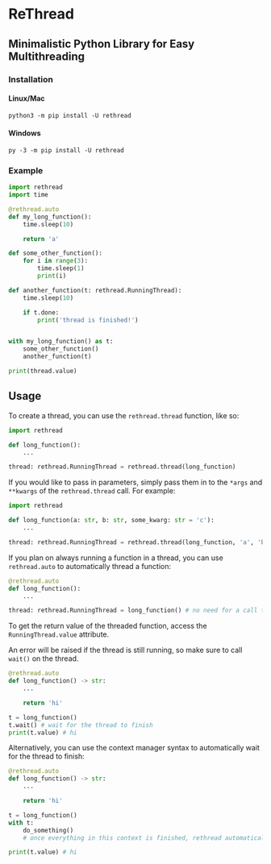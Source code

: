 # ReThread

## Minimalistic Python Library for Easy Multithreading

### Installation

#### Linux/Mac

```
python3 -m pip install -U rethread
```

#### Windows

```
py -3 -m pip install -U rethread
```

### Example

```py
import rethread
import time

@rethread.auto
def my_long_function():
    time.sleep(10)

    return 'a'

def some_other_function():
    for i in range(3):
        time.sleep(1)
        print(i)

def another_function(t: rethread.RunningThread):
    time.sleep(10)

    if t.done:
        print('thread is finished!')


with my_long_function() as t:
    some_other_function()
    another_function(t)

print(thread.value)
```

## Usage

To create a thread, you can use the `rethread.thread` function, like so:

```py
import rethread

def long_function():
    ...

thread: rethread.RunningThread = rethread.thread(long_function)
```

If you would like to pass in parameters, simply pass them in to the `*args` and `**kwargs` of the `rethread.thread` call. For example:

```py
import rethread

def long_function(a: str, b: str, some_kwarg: str = 'c'):
    ...

thread: rethread.RunningThread = rethread.thread(long_function, 'a', 'b', some_kwarg = 'c')
```

If you plan on always running a function in a thread, you can use `rethread.auto` to automatically thread a function:

```py
@rethread.auto
def long_function():
    ...

thread: rethread.RunningThread = long_function() # no need for a call to rethread.thread
```

To get the return value of the threaded function, access the `RunningThread.value` attribute.

An error will be raised if the thread is still running, so make sure to call `wait()` on the thread.

```py
@rethread.auto
def long_function() -> str:
    ...

    return 'hi'

t = long_function()
t.wait() # wait for the thread to finish
print(t.value) # hi
```

Alternatively, you can use the context manager syntax to automatically wait for the thread to finish:

```py
@rethread.auto
def long_function() -> str:
    ...

    return 'hi'

t = long_function()
with t:
    do_something()
    # once everything in this context is finished, rethread automatically waits for the thread to finish

print(t.value) # hi
```
